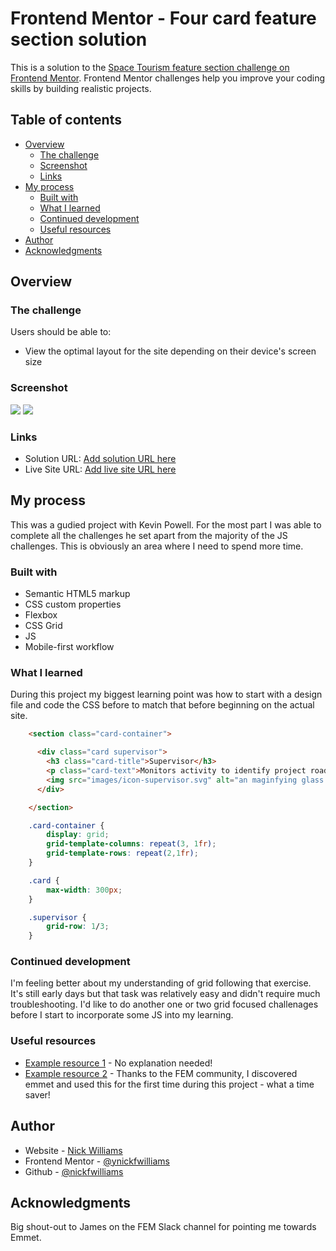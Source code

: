 # Frontend Mentor - Four card feature section solution

This is a solution to the [Space Tourism feature section challenge on Frontend Mentor](https://www.frontendmentor.io/challenges/space-tourism-multipage-website-gRWj1URZ3). Frontend Mentor challenges help you improve your coding skills by building realistic projects. 

## Table of contents

- [Overview](#overview)
  - [The challenge](#the-challenge)
  - [Screenshot](#screenshot)
  - [Links](#links)
- [My process](#my-process)
  - [Built with](#built-with)
  - [What I learned](#what-i-learned)
  - [Continued development](#continued-development)
  - [Useful resources](#useful-resources)
- [Author](#author)
- [Acknowledgments](#acknowledgments)

## Overview

### The challenge

Users should be able to:

- View the optimal layout for the site depending on their device's screen size

### Screenshot

![](images/screenshot-mobile.png)
![](images/screenshot-desktop.png)

### Links

- Solution URL: [Add solution URL here](https://github.com/nickfwilliams/frontend-mentor/tree/master/SpaceTourism)
- Live Site URL: [Add live site URL here](https://nickfwilliams.github.io/frontend-mentor/SpaceTourism/index.html)

## My process

This was a gudied project with Kevin Powell. For the most part I was able to complete all the challenges he set apart from the majority of the JS challenges. This is obviously an area where I need to spend more time. 

### Built with

- Semantic HTML5 markup
- CSS custom properties
- Flexbox
- CSS Grid
- JS
- Mobile-first workflow

### What I learned

During this project my biggest learning point was how to start with a design file and code the CSS before to match that before beginning on the actual site. 

```html
    <section class="card-container">

      <div class="card supervisor">
        <h3 class="card-title">Supervisor</h3>
        <p class="card-text">Monitors activity to identify project roadblocks</p>
        <img src="images/icon-supervisor.svg" alt="an maginfying glass with an eye looking through it">
      </div>

    </section>
```
```css
    .card-container {
        display: grid;
        grid-template-columns: repeat(3, 1fr);
        grid-template-rows: repeat(2,1fr);
    }

    .card {
        max-width: 300px;
    }

    .supervisor {
        grid-row: 1/3;
    }
```

### Continued development

I'm feeling better about my understanding of grid following that exercise. It's still early days but that task was relatively easy and didn't require much troubleshooting. I'd like to do another one or two grid focused challenages before I start to incorporate some JS into my learning.

### Useful resources

- [Example resource 1](https://css-tricks.com/snippets/css/complete-guide-grid/) - No explanation needed!
- [Example resource 2](https://docs.emmet.io/cheatsheet-a5.pdf) - Thanks to the FEM community, I discovered emmet and used this for the first time during this project - what a time saver!

## Author

- Website - [Nick Williams](https://nickfwilliams.co.uk)
- Frontend Mentor - [@ynickfwilliams](https://www.frontendmentor.io/profile/nickfwilliams)
- Github - [@nickfwilliams](https://github.com/nickfwilliams/)

## Acknowledgments

Big shout-out to James on the FEM Slack channel for pointing me towards Emmet.

